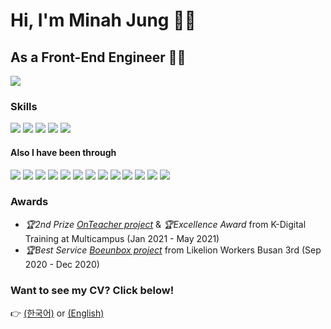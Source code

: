 # Hi, I'm Minah Jung 🙋‍♀️
## As a Front-End Engineer 👩‍💻
<img src="https://github-readme-stats.vercel.app/api?username=minami-cs&theme=dracula&show_icons=true&hide=stars,issues" />

### Skills
<img src="https://img.shields.io/badge/React-20232A?style=for-the-badge&logo=react&logoColor=61DAFB" /> <img src="https://img.shields.io/badge/JavaScript-F7DF1E?style=for-the-badge&logo=javascript&logoColor=black" /> <img src="https://img.shields.io/badge/TypeScript-007ACC?style=for-the-badge&logo=typescript&logoColor=white" /> <img src="https://img.shields.io/badge/styled--components-DB7093?style=for-the-badge&logo=styled-components&logoColor=white" /> <img src="https://img.shields.io/badge/Redux-593D88?style=for-the-badge&logo=redux&logoColor=white" />

#### Also I have been through
<img src="https://img.shields.io/badge/Java-ED8B00?style=for-the-badge&logo=java&logoColor=white" /> <img src="https://img.shields.io/badge/Spring-6DB33F?style=for-the-badge&logo=spring&logoColor=white" /> <img src="https://img.shields.io/badge/Spring_Boot-F2F4F9?style=for-the-badge&logo=spring-boot" /> <img src="https://img.shields.io/badge/HTML5-E34F26?style=for-the-badge&logo=html5&logoColor=white" /> <img src="https://img.shields.io/badge/CSS3-1572B6?style=for-the-badge&logo=css3&logoColor=white" /> <img src="https://img.shields.io/badge/jQuery-0769AD?style=for-the-badge&logo=jquery&logoColor=white" /> <img src="https://img.shields.io/badge/Oracle-F80000?style=for-the-badge&logo=oracle&logoColor=white" /> <img src="https://img.shields.io/badge/Django-092E20?style=for-the-badge&logo=django&logoColor=white" /> <img src="https://img.shields.io/badge/Python-3776AB?style=for-the-badge&logo=python&logoColor=white" /> <img src="https://img.shields.io/badge/Numpy-777BB4?style=for-the-badge&logo=numpy&logoColor=white" /> <img src="https://img.shields.io/badge/Pandas-2C2D72?style=for-the-badge&logo=pandas&logoColor=white" /> <img src="https://img.shields.io/badge/Jupyter-F37626.svg?&style=for-the-badge&logo=Jupyter&logoColor=white" /> <img src="https://img.shields.io/badge/Sass-CC6699?style=for-the-badge&logo=sass&logoColor=white" />

### Awards
- *🏆2nd Prize <a href="https://github.com/phoenixOnteacher/onTeacher">OnTeacher project</a>* & *🏆Excellence Award* from K-Digital Training at Multicampus (Jan 2021 - May 2021)
- *🏆Best Service <a href="https://github.com/boeunbox/bbteam">Boeunbox project</a>* from Likelion Workers Busan 3rd (Sep 2020 - Dec 2020)

### Want to see my CV? Click below!
👉 <a href="https://www.rallit.com/resumes/669032@mina9301/%EC%A0%95%EB%AF%BC%EC%95%84">(한국어)</a> or <a href="https://www.linkedin.com/in/minah-jung-62b631154/">(English)</a><b>
